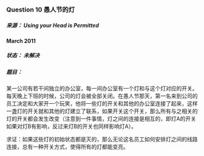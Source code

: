 ### Question 10 愚人节的灯

##### 来源：     Using your Head is Permitted

**March 2011**

##### 状态：     未解决

##### 题目：

​    某一公司有若干间独立的办公室，每一间办公室有一个灯和与这个灯对应的开关。每天晚上下班的时候，公司的灯会被全部关闭。在愚人节那天，第一名来到公司的员工决定和大家开一个玩笑，他将一些灯的开关和其他的办公室连接了起来，这样一盏灯的开关就和其他的灯建立了联系，如果开关这个开关，那么所有与之相关的灯的开关都会发生改变（注意到一件事情，灯之间的连接是相互的，即灯A的开关如果对灯B有影响，反过来灯B的开关也同样影响灯A）。

​    求证：如果这些灯的初始状态都是灭的，那么无论这名员工如何安排灯之间的线路连接，总有一种开关方式，使得所有的灯都能变亮。

